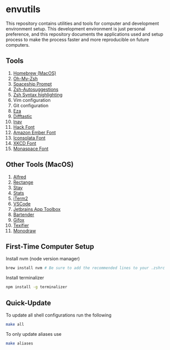 # envutils

This repository contains utilities and tools for computer and development environment setup. This development environment is just personal preference, and this repository documents the applications used and setup process to make the process faster and more reproducible on future computers.

## Tools

1. [Homebrew (MacOS)](https://brew.sh)
1. [Oh-My-Zsh](https://ohmyz.sh/)
1. [Spaceship Prompt](https://github.com/spaceship-prompt/spaceship-prompt)
1. [Zsh-Autosuggestions](https://github.com/zsh-users/zsh-autosuggestions)
1. [Zsh Syntax highlighting](https://github.com/zsh-users/zsh-syntax-highlighting)
1. Vim configuration
1. Git configuration
1. [Eza](https://github.com/eza-community/eza)
1. [Difftastic](https://difftastic.wilfred.me.uk)
1. [lnav](https://lnav.org/)
1. [Hack Font](https://sourcefoundry.org/hack/)
1. [Amazon Ember Font](https://developer.amazon.com/en-US/alexa/branding/echo-guidelines/identity-guidelines/typography)
1. [Iconsolata Font](https://fonts.google.com/specimen/Inconsolata)
1. [XKCD Font](https://github.com/ipython/xkcd-font/tree/master/xkcd-script/font)
2. [Monaspace Font](https://github.com/githubnext/monaspace#monaspace)

## Other Tools (MacOS)

1. [Alfred](https://alfred.app)
1. [Rectange](https://rectangleapp.com)
1. [Stay](https://cordlessdog.com/stay/)
1. [Stats](https://github.com/exelban/stats)
1. [iTerm2](https://iterm2.com)
1. [VSCode](https://code.visualstudio.com)
1. [Jetbrains App Toolbox](https://www.jetbrains.com/toolbox-app/)
1. [Bartender](https://www.macbartender.com)
1. [Gifox](http://gifox.app)
1. [Texifier](https://www.texifier.com)
1. [Monodraw](https://monodraw.helftone.com/)

## First-Time Computer Setup

Install nvm (node version manager)

```bash
brew install nvm # Be sure to add the recommended lines to your .zshrc
```

Install terminalizer

```bash
npm install -g terminalizer
```

## Quick-Update

To update all shell configurations run the following 

```bash
make all
```

To only update aliases use

```bash
make aliases
```
